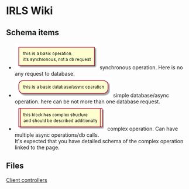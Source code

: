 # IRLS Wiki


## Schema items

* ![simple_op](img/simple_op.png) synchronous operation. Here is no any request to database.
* ![db](img/simple_db.png) simple database/async operation. here can be not more than one database request.
* ![begin](img/complex.png) complex operation. Can have multiple async operations/db calls.  
It's expected that you have detailed schema of the complex operation linked to the page.


## Files

[Client controllers](controllers.md)  
